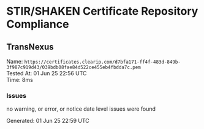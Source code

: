 # STIR/SHAKEN Certificate Repository Compliance

## TransNexus

Name: `https://certificates.clearip.com/d7bfa171-ff4f-483d-849b-3f987c919d43/039bdb08fae84d522ce455eb4fbdda7c.pem`\
Tested At: 01 Jun 25 22:56 UTC\
Time: 8ms

### Issues

no warning, or error, or notice date level issues were found

Generated: 01 Jun 25 22:59 UTC